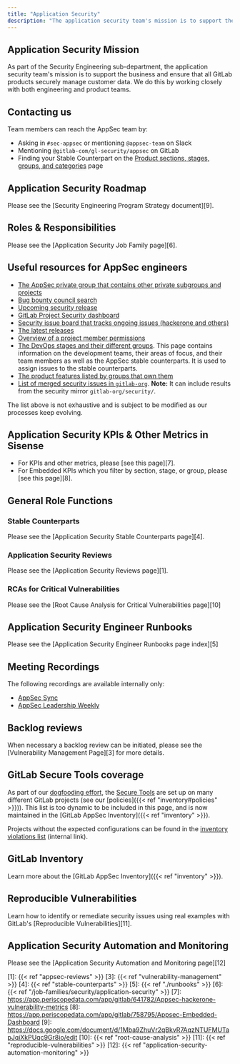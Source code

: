 ```yaml
---
title: "Application Security"
description: "The application security team's mission is to support the business and ensure that all GitLab products securely manage customer data."
---
```

<!-- markdownlint-disable MD052 -->

## Application Security Mission

As part of the Security Engineering sub-department, the application security team's mission is to support the business and ensure that all GitLab products securely manage customer data. We do this by working closely with both engineering and product teams.

## Contacting us

Team members can reach the AppSec team by:

- Asking in `#sec-appsec` or mentioning `@appsec-team` on Slack
- Mentioning `@gitlab-com/gl-security/appsec` on GitLab
- Finding your Stable Counterpart on the [Product sections, stages, groups, and categories](https://about.gitlab.com/handbook/product/categories/) page

## Application Security Roadmap

Please see the [Security Engineering Program Strategy document][9].

## Roles & Responsibilities

Please see the [Application Security Job Family page][6].

## Useful resources for AppSec engineers

- [The AppSec private group that contains other private subgroups and projects](https://gitlab.com/gitlab-com/gl-security/appsec)
- [Bug bounty council search](https://gitlab.com/gitlab-com/gl-security/engineering/-/issues?label_name%5B%5D=Bug+Bounty+Council)
- [Upcoming security release](https://gitlab.com/gitlab-org/gitlab/-/issues?sort=created_date&state=opened&label_name%5B%5D=upcoming+security+release)
- [GitLab Project Security dashboard](https://gitlab.com/gitlab-org/gitlab/-/security/dashboard/?project_id=278964&scope=dismissed&page=1&days=90)
- [Security issue board that tracks ongoing issues (hackerone and others)](https://gitlab.com/groups/gitlab-org/-/boards/1216545?label_name[]=security)
- [The latest releases](https://gitlab.com/gitlab-org/gitlab/-/tags)
- [Overview of a project member permissions](https://gitlab.com/help/user/permissions)
- [The DevOps stages and their different groups](https://about.gitlab.com/handbook/product/categories/). This page contains information on the development teams, their areas of focus, and their team members as well as the AppSec stable counterparts. It is used to assign issues to the stable counterparts.
- [The product features listed by groups that own them](https://about.gitlab.com/handbook/product/categories/features/)
- [List of merged security issues in `gitlab-org`](https://gitlab.com/groups/gitlab-org/-/merge_requests?scope=all&state=merged&label_name[]=security&milestone_title=%23upcoming). **Note:** It can include results from the security mirror `gitlab-org/security/`.

The list above is not exhaustive and is subject to be modified as our processes keep evolving.

## Application Security KPIs & Other Metrics in Sisense

- For KPIs and other metrics, please [see this page][7].
- For Embedded KPIs which you filter by section, stage, or group, please [see this page][8].

## General Role Functions

### Stable Counterparts

Please see the [Application Security Stable Counterparts page][4].

### Application Security Reviews

Please see the [Application Security Reviews page][1].

### RCAs for Critical Vulnerabilities

Please see the [Root Cause Analysis for Critical Vulnerabilities page][10]

## Application Security Engineer Runbooks

Please see the [Application Security Engineer Runbooks page index][5]

## Meeting Recordings

The following recordings are available internally only:

- [AppSec Sync](https://drive.google.com/drive/folders/1sxnBhPNDofWg5JmKqrhEl5y4_aWldTbt)
- [AppSec Leadership Weekly](https://drive.google.com/drive/folders/1jyNYP2AOqoOPqr4qGMuh7PGha_j-7brb)

## Backlog reviews

When necessary a backlog review can be initiated, please see the [Vulnerability Management Page][3] for more details.

## GitLab Secure Tools coverage

As part of our [dogfooding effort](https://about.gitlab.com/handbook/product/product-processes/#dogfood-everything),
the [Secure Tools](https://docs.gitlab.com/ee/user/application_security/) are set up on many different GitLab projects (see our [policies]({{< ref "inventory#policies" >}})).
This list is too dynamic to be included in this page, and is now maintained in the [GitLab AppSec Inventory]({{< ref "inventory" >}}).

Projects without the expected configurations can be found in the [inventory violations list](https://gitlab.com/gitlab-com/gl-security/engineering-and-research/inventory/-/issues) (internal link).

## GitLab Inventory

Learn more about the [GitLab AppSec Inventory]({{< ref "inventory" >}}).

## Reproducible Vulnerabilities

Learn how to identify or remediate security issues using real examples with GitLab's [Reproducible Vulnerabilities][11].

## Application Security Automation and Monitoring

Please see the [Application Security Automation and Monitoring page][12]

[1]: {{< ref "appsec-reviews" >}}
[3]: {{< ref "vulnerability-management" >}}
[4]: {{< ref "stable-counterparts" >}}
[5]: {{< ref "./runbooks" >}}
[6]: {{< ref "/job-families/security/application-security" >}}
[7]: https://app.periscopedata.com/app/gitlab/641782/Appsec-hackerone-vulnerability-metrics
[8]: https://app.periscopedata.com/app/gitlab/758795/Appsec-Embedded-Dashboard
[9]: https://docs.google.com/document/d/1Mba9ZhuVr2qBkvR7AqzNTUFMUTapJqiXkPUqc9Gr8io/edit
[10]: {{< ref "root-cause-analysis" >}}
[11]: {{< ref "reproducible-vulnerabilities" >}}
[12]: {{< ref "application-security-automation-monitoring" >}}
